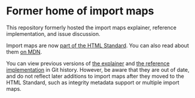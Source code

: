 # Former home of import maps

This repository formerly hosted the import maps explainer, reference implementation, and issue discussion.

Import maps are now [part of the HTML Standard](https://html.spec.whatwg.org/multipage/webappapis.html#import-maps). You can also read about them [on MDN](https://developer.mozilla.org/en-US/docs/Web/HTML/Element/script/type/importmap).

You can view previous versions of [the explainer](https://github.com/WICG/import-maps/blob/abc4c6b24e0cc9a764091be916c5057e83c30c23/README.md) and [the reference implementation](https://github.com/WICG/import-maps/tree/abc4c6b24e0cc9a764091be916c5057e83c30c23/reference-implementation) in Git history. However, be aware that they are out of date, and do not reflect later additions to import maps after they moved to the HTML Standard, such as integrity metadata support or multiple import maps.

